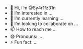 - 👋 Hi, I’m @Sy4r1fz31n
- 👀 I’m interested in ...
- 🌱 I’m currently learning ...
- 💞️ I’m looking to collaborate on ...
- 📫 How to reach me ...
- 😄 Pronouns: ...
- ⚡ Fun fact: ...

<!---
Sy4r1fz31n/Sy4r1fz31n is a ✨ special ✨ repository because its `README.md` (this file) appears on your GitHub profile.
You can click the Preview link to take a look at your changes.
--->
